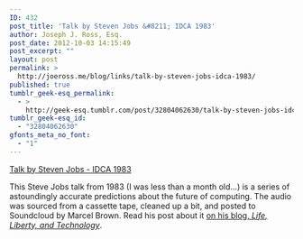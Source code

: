 ```yaml
---
ID: 432
post_title: 'Talk by Steven Jobs &#8211; IDCA 1983'
author: Joseph J. Ross, Esq.
post_date: 2012-10-03 14:15:49
post_excerpt: ""
layout: post
permalink: >
  http://joeross.me/blog/links/talk-by-steven-jobs-idca-1983/
published: true
tumblr_geek-esq_permalink:
  - >
    http://geek-esq.tumblr.com/post/32804062630/talk-by-steven-jobs-idca-1983
tumblr_geek-esq_id:
  - "32804062630"
gfonts_meta_no_font:
  - "1"
---
```

<a href='http://soundcloud.com/mbtech/talk-by-steven-jobs-idca-1983'>Talk by Steven Jobs - IDCA 1983</a><div class="link_description"><p>This Steve Jobs talk from 1983 (I was less than a month old&#8230;) is a series of astoundingly accurate predictions about the future of computing. The audio was sourced from a cassette tape, cleaned up a bit, and posted to Soundcloud by Marcel Brown. Read his post about it <a href="http://lifelibertytech.com/2012/10/02/the-lost-steve-jobs-speech-from-1983-foreshadowing-wireless-networking-the-ipad-and-the-app-store/" target="_blank">on his blog, <em>Life, Liberty, and Technology</em></a>.</p></div>